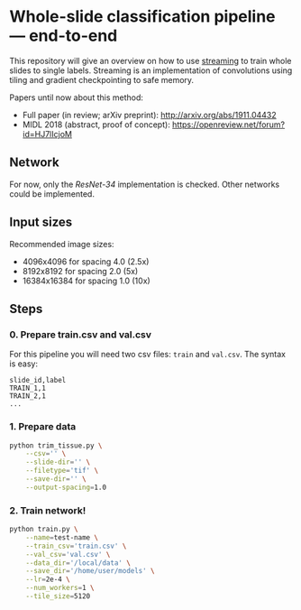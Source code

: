 Whole-slide classification pipeline &mdash; end-to-end
======

This repository will give an overview on how to use [streaming](https://github.com/DIAGNijmegen/StreamingCNN) to train whole slides to single labels. Streaming is an implementation of convolutions using tiling and gradient checkpointing to safe memory.

Papers until now about this method:

- Full paper (in review; arXiv preprint): http://arxiv.org/abs/1911.04432
- MIDL 2018 (abstract, proof of concept): https://openreview.net/forum?id=HJ7lIcjoM

## Network

For now, only the *ResNet-34* implementation is checked. Other networks could be implemented.

## Input sizes

Recommended image sizes:

- 4096x4096 for spacing 4.0 (2.5x)
- 8192x8192 for spacing 2.0 (5x)
- 16384x16384 for spacing 1.0 (10x)

## Steps

### 0. Prepare train.csv and val.csv

For this pipeline you will need two csv files: `train` and `val.csv`. The syntax is easy:

```csv
slide_id,label
TRAIN_1,1
TRAIN_2,1
...
```

### 1. Prepare data

```bash
python trim_tissue.py \
    --csv='' \
    --slide-dir='' \
    --filetype='tif' \
    --save-dir='' \
    --output-spacing=1.0
```

### 2. Train network!
```bash
python train.py \
    --name=test-name \
    --train_csv='train.csv' \
    --val_csv='val.csv' \
    --data_dir='/local/data' \
    --save_dir='/home/user/models' \
    --lr=2e-4 \
    --num_workers=1 \
    --tile_size=5120
```


